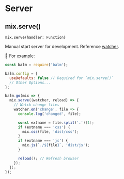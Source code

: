 # Server

## mix.serve()

`mix.serve(handler: Function)`

Manual start server for development. Reference [watcher](https://gulpjs.com/docs/en/api/watch#chokidar-instance).

🌰 For example:

```js
const balm = require('balm');

balm.config = {
  useDefaults: false // Required for `mix.serve()`
  // Other Options...
};

balm.go(mix => {
  mix.serve((watcher, reload) => {
    // Watch change files
    watcher.on('change', file => {
      console.log('changed', file);

      const extname = file.split('.')[1];
      if (extname === 'css') {
        mix.css(file, 'dist/css');
      }
      if (extname === 'js') {
        mix.js(`./${file}`, 'dist/js');
      }

      reload(); // Refresh browser
    });
  });
});
```
